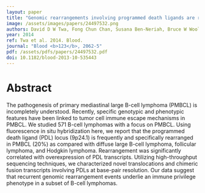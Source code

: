 ```yaml
---
layout: paper
title: "Genomic rearrangements involving programmed death ligands are recurrent in primary mediastinal large B-cell lymphoma."
image: /assets/images/papers/24497532.png
authors: David D W Twa, Fong Chun Chan, Susana Ben-Neriah, Bruce W Woolcock, Anja Mottok, King L Tan, Graham W Slack, Jay Gunawardana, Raymond S Lim, Andrew W McPherson, Robert Kridel, Adele Telenius, David W Scott, Kerry J Savage, Sohrab P Shah, Randy D Gascoyne, Christian Steidl
year: 2014
ref: Twa et al. 2014. Blood.
journal: "Blood <b>123</b>, 2062-5"
pdf: /assets/pdfs/papers/24497532.pdf
doi: 10.1182/blood-2013-10-535443
---
```


# Abstract

The pathogenesis of primary mediastinal large B-cell lymphoma (PMBCL) is incompletely understood. Recently, specific genotypic and phenotypic features have been linked to tumor cell immune escape mechanisms in PMBCL. We studied 571 B-cell lymphomas with a focus on PMBCL. Using fluorescence in situ hybridization here, we report that the programmed death ligand (PDL) locus (9p24.1) is frequently and specifically rearranged in PMBCL (20%) as compared with diffuse large B-cell lymphoma, follicular lymphoma, and Hodgkin lymphoma. Rearrangement was significantly correlated with overexpression of PDL transcripts. Utilizing high-throughput sequencing techniques, we characterized novel translocations and chimeric fusion transcripts involving PDLs at base-pair resolution. Our data suggest that recurrent genomic rearrangement events underlie an immune privilege phenotype in a subset of B-cell lymphomas.

